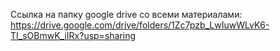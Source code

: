 Ссылка на папку google drive со всеми материалами: https://drive.google.com/drive/folders/1Zc7pzb_LwIuwWLvK6-TI_sOBmwK_iIRx?usp=sharing

